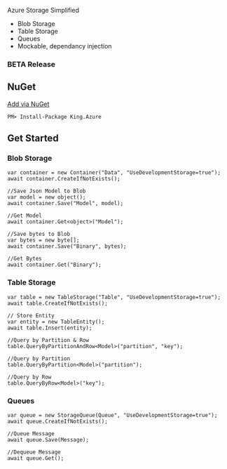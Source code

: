 Azure Storage Simplified
- Blob Storage
- Table Storage
- Queues
- Mockable, dependancy injection

### BETA Release

## NuGet
[Add via NuGet](https://www.nuget.org/packages/King.Azure)
```
PM> Install-Package King.Azure
```

## Get Started
### Blob Storage
```
var container = new Container("Data", "UseDevelopmentStorage=true");
await container.CreateIfNotExists();

//Save Json Model to Blob
var model = new object();
await container.Save("Model", model);

//Get Model
await container.Get<object>("Model");

//Save bytes to Blob
var bytes = new byte[];
await container.Save("Binary", bytes);

//Get Bytes
await container.Get("Binary");
```

### Table Storage
```
var table = new TableStorage("Table", "UseDevelopmentStorage=true");
await table.CreateIfNotExists();

// Store Entity
var entity = new TableEntity();
await table.Insert(entity);

//Query by Partition & Row
table.QueryByPartitionAndRow<Model>("partition", "key");

//Query by Partition
table.QueryByPartition<Model>("partition");

//Query by Row
table.QueryByRow<Model>("key");
```

### Queues
```
var queue = new StorageQueue(Queue", "UseDevelopmentStorage=true");
await queue.CreateIfNotExists();

//Queue Message
await queue.Save(Message);

//Dequeue Message
await queue.Get();
```